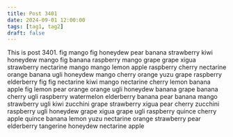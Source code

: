 ```yaml
---
title: Post 3401
date: 2024-09-01 12:00:00
tags: [tag1, tag2]
draft: false
---
```

This is post 3401.
fig
mango
fig
honeydew
pear
banana
strawberry
kiwi
honeydew
mango
fig
banana
raspberry
mango
grape
grape
xigua
strawberry
nectarine
mango
mango
lemon
apple
raspberry
cherry
nectarine
orange
banana
ugli
honeydew
mango
cherry
orange
yuzu
grape
raspberry
elderberry
fig
fig
nectarine
kiwi
mango
nectarine
cherry
lemon
banana
apple
fig
lemon
pear
orange
orange
ugli
honeydew
banana
grape
banana
cherry
ugli
raspberry
watermelon
elderberry
banana
pear
banana
mango
strawberry
ugli
kiwi
zucchini
grape
strawberry
xigua
pear
cherry
zucchini
raspberry
ugli
honeydew
grape
xigua
grape
ugli
raspberry
quince
cherry
apple
quince
banana
lemon
yuzu
nectarine
orange
strawberry
pear
elderberry
tangerine
honeydew
nectarine
apple
